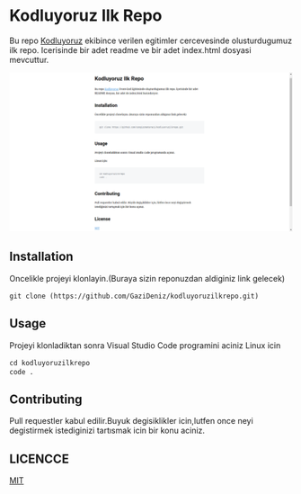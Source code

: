 # Kodluyoruz Ilk Repo
Bu repo [Kodluyoruz](www.patika.dev) ekibince verilen egitimler cercevesinde olusturdugumuz ilk repo.
Icerisinde bir adet readme ve bir adet index.html dosyasi mevcuttur.

![ProjeGoruntusu](https://raw.githubusercontent.com/Kodluyoruz/taskforce/main/git/odev1/figures/markdown.png)

## Installation
Oncelikle projeyi klonlayin.(Buraya sizin reponuzdan aldiginiz link gelecek)

    git clone (https://github.com/GaziDeniz/kodluyoruzilkrepo.git)

## Usage
Projeyi klonladiktan sonra Visual Studio Code programini aciniz
Linux icin

    cd kodluyoruzilkrepo
    code .

## Contributing
Pull requestler kabul edilir.Buyuk degisiklikler icin,lutfen once neyi degistirmek istediginizi tartısmak icin bir konu aciniz.

## LICENCCE

[MIT](https://choosealicense.com/) 
